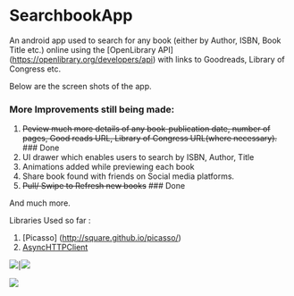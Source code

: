 # SearchbookApp
An android app used to search for any book (either by Author, ISBN, Book Title etc.) online using the [OpenLibrary API] (https://openlibrary.org/developers/api) with links to Goodreads, Library of Congress etc. 

Below are the screen shots of the app. 

### More Improvements still being made:

1.  ~~Peview much more details of any book-publication date, number of pages, Good reads URL, Library of Congress URL(where necessary).~~ ### Done
2.  UI drawer which enables users to search by ISBN, Author, Title
3.  Animations added while previewing each book
4.  Share book found with friends on Social media platforms.
5.  ~~Pull/ Swipe to Refresh new books~~ ###  Done

And much more.


Libraries Used so far :

1.  [Picasso] (http://square.github.io/picasso/)
2.  [AsyncHTTPClient](https://github.com/loopj/android-async-http)

![](https://github.com/ainaleke/SearchBookApp/blob/master/screenshots/screenshot1.PNG)|![](https://github.com/ainaleke/SearchBookApp/blob/master/screenshots/initialsearch_books.PNG)

![](https://github.com/ainaleke/SearchBookApp/blob/master/screenshots/searchbookappimg1.PNG)
